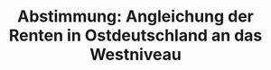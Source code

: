 ---
abstimmung:
  abstimmung: 6
  bundestagssitzung: 46
  datum: 3. Juli 2014
  legislaturperiode: 18
categories:
- Arbeit
- Soziales
- Rente
data:
- title: Abstimmungsergebnis 20140703_6-data.pdf
  url: /res/abstimmungsliste/20140703_6-data.pdf
- title: Abstimmungsergebnis 20140703_6_xls-data.csv
  url: /res/abstimmungsliste/csv/20140703_6_xls-data.csv
documents:
- local: /res/abstimmungsdaten/018-046-06/1800982.pdf
  title: Drucksache 18/00982.pdf
  url: http://dip21.bundestag.de/dip21/btd/18/009/1800982.pdf
- local: /res/abstimmungsdaten/018-046-06/1801994.pdf
  title: Drucksache 18/01994.pdf
  url: http://dip21.bundestag.de/dip21/btd/18/019/1801994.pdf
ergebnis:
  cdu/csu:
    enthaltung: 0
    gesamt: 311
    ja: 283
    nein: 0
    nichtabgegeben: 28
    ungueltig: 0
  die.linke:
    enthaltung: 0
    gesamt: 64
    ja: 0
    nein: 49
    nichtabgegeben: 15
    ungueltig: 0
  file: 20140703_6_xls-data.csv
  gruenen:
    enthaltung: 54
    gesamt: 63
    ja: 0
    nein: 1
    nichtabgegeben: 8
    ungueltig: 0
  spd:
    enthaltung: 0
    gesamt: 193
    ja: 183
    nein: 0
    nichtabgegeben: 10
    ungueltig: 0
layout: abstimmung
links:
- title: https://www.bundestag.de/parlament/plenum/abstimmung/abstimmung?id=296
  url: https://www.bundestag.de/parlament/plenum/abstimmung/abstimmung?id=296
- title: http://www.abgeordnetenwatch.de/angleichung_der_renten_in_ostdeutschland_an_westniveau-1105-647.html
  url: http://www.abgeordnetenwatch.de/angleichung_der_renten_in_ostdeutschland_an_westniveau-1105-647.html
preview: 'Deutscher Bundestag


  46. Sitzung des Deutschen Bundestages

  am Donnerstag, 3.Juli 2014

  Endgültiges Ergebnis der Namentlichen Abstimmung Nr. 6


  Beschlussempfehlung des Ausschusses für Arbeit und Soziales (11. Ausschuss) zu dem

  Antrag der Abgeordneten Matthias W. Birkwald, Sabine Zimmermann (Zwickau), Caren

  Lay, weiterer Abgeordneter und der Fraktion DIE LINKE.

  Angleichung der Renten in Ostdeutschland an das Westniveau sofort auf den Weg bringen

  Dr. 18/982 und 18/1994


  Abgegebene Stimmen insgesamt:

  Nicht abgegebene Stimmen:

  Ja-Stimmen:


  570

  61

  466


  Nein-Stimmen:


  50


  Enthaltungen:


  54


  Ungültige:


  Berlin, den 03.07.2014


  0


  Beginn: 21:00

  Ende: 21:03

  '
tags:
- Ost-West
- Rente
title: 'Abstimmung: Angleichung der Renten in Ostdeutschland an das Westniveau'
---